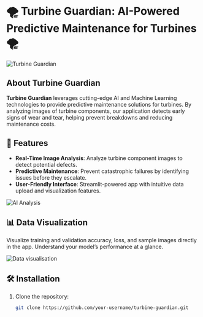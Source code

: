 # 🌪️ Turbine Guardian: AI-Powered Predictive Maintenance for Turbines 🌪️

![Turbine Guardian](https://storage.googleapis.com/gweb-cloudblog-publish/original_images/manufacturing.gif)

## About Turbine Guardian
**Turbine Guardian** leverages cutting-edge AI and Machine Learning technologies to provide predictive maintenance solutions for turbines. By analyzing images of turbine components, our application detects early signs of wear and tear, helping prevent breakdowns and reducing maintenance costs.

## 🚀 Features

- **Real-Time Image Analysis**: Analyze turbine component images to detect potential defects.
- **Predictive Maintenance**: Prevent catastrophic failures by identifying issues before they escalate.
- **User-Friendly Interface**: Streamlit-powered app with intuitive data upload and visualization features.

![AI Analysis](https://media.giphy.com/media/xT9IgzoKnwFNmISR8I/giphy.gif)

## 📊 Data Visualization
Visualize training and validation accuracy, loss, and sample images directly in the app. Understand your model’s performance at a glance.

![Data visualisation](https://www.google.com/url?sa=i&url=https%3A%2F%2Fwww.pinterest.com%2Fpin%2F296956169151039996%2F&psig=AOvVaw2jyfJVni0zvs3pMfAz1pCU&ust=1724420504612000&source=images&cd=vfe&opi=89978449&ved=0CBMQjRxqFwoTCMCpqYzdiIgDFQAAAAAdAAAAABAR)
## 🛠️ Installation

1. Clone the repository:

   ```bash
   git clone https://github.com/your-username/turbine-guardian.git
